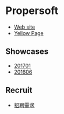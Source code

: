 Propersoft
==========

* [Web site](http://www.propersoft.cn/)
* [Yellow Page](./Yellow-Page)

Showcases
---------

* [201701](./showcase/201701/index)
* [201606](./showcase/201606/index)

Recruit
-------

* [招聘需求](./recruit/README)
